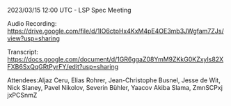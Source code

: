 2023/03/15 12:00 UTC - LSP Spec Meeting

Audio Recording: https://drive.google.com/file/d/1IO6ctpHx4KxM4pE4OE3mb3JWgfam7ZJs/view?usp=sharing

Transcript: https://docs.google.com/document/d/1GR6ggaZ08YmM9ZKkG0KZxyIs82XFXB6SxQqGRtPyrFY/edit?usp=sharing

Attendees:Aljaz Ceru, Elias Rohrer, Jean-Christophe Busnel, Jesse de Wit, Nick Slaney, Pavel Nikolov, Severin Bühler, Yaacov Akiba Slama, ZmnSCPxj jxPCSnmZ
